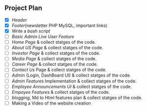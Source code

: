 ## Project Plan
 - [X] *Header*
 - [X] *Footer*(newsletter PHP MySQL, important links)
 - [X]  Write a *bash script*
 - [ ] *Basic Admin Live User Feature*
 - [ ] *Home Page* & collect statges of the code.
 - [ ] *About US Page*  & collect statges of the code.
 - [ ] *Investor Page* & collect statges of the code.
 - [ ] *Media Page* & collect statges of the code.
 - [ ] *Career Page* & collect statges of the code.
 - [ ] *Contact Us* Page & collect statges of the code.
 - [ ] *Admin* (Login, DashBoard UI) & collect statges of the code.
 - [ ] *Admin Features* Implementation & collect statges of the code.
 - [ ] *Employee Announcements UI* & collect statges of the code.
 - [ ] *Empoyee Features* & collect statges of the code.
 - [ ] *blogging*, Md to Html features plan & collect statges of the code.
 - [ ] Making a Video of the website creation
